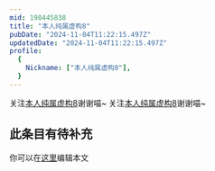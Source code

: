 ```yaml
---
mid: 198445838
title: "本人纯属虚构8"
pubDate: "2024-11-04T11:22:15.497Z"
updatedDate: "2024-11-04T11:22:15.497Z"
profile:
  {
    Nickname: ["本人纯属虚构8"],
  }
---
```


关注[本人纯属虚构8](https://space.bilibili.com/198445838)谢谢喵~ 关注[本人纯属虚构8](https://space.bilibili.com/198445838)谢谢喵~

## 此条目有待补充
你可以在[这里](https://github.com/Yuhanawa/VTuber.ICU/edit/master/src/content/v/本人纯属虚构8/index.md)编辑本文
